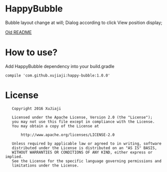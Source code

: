 # HappyBubble
Bubble layout change at will; Dialog according to click View position display;

[Old README](README-old.md)

# How to use?
Add HappyBubble dependency into your build.gradle
```
compile 'com.github.xujiaji:happy-bubble:1.0.0'
```

# License
```
   Copyright 2016 XuJiaji

   Licensed under the Apache License, Version 2.0 (the "License");
   you may not use this file except in compliance with the License.
   You may obtain a copy of the License at

       http://www.apache.org/licenses/LICENSE-2.0

   Unless required by applicable law or agreed to in writing, software
   distributed under the License is distributed on an "AS IS" BASIS,
   WITHOUT WARRANTIES OR CONDITIONS OF ANY KIND, either express or implied.
   See the License for the specific language governing permissions and
   limitations under the License.
```